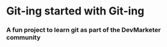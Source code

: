 # Git-ing started with Git-ing

### A fun project to learn git as part of the **DevMarketer** community
